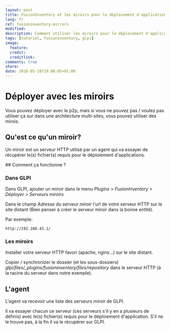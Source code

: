 ```yaml
---
layout: post
title: FusionInventory et les miroirs pour le déploiement d'applications
lang: fr
ref: fusioninventory-mirrors
modified:
description: Comment utiliser les miroirs pour le déploiement d'application avec FusionInventory
tags: [tutorial, fusioninventory, glpi]
image:
  feature:
  credit:
  creditlink:
comments: true
share:
date: 2016-05-18T19:08:05+01:00
---
```


# Déployer avec les miroirs

Vous pouvez déployer avec le p2p, mais si vous ne pouvez pas / voulez pas utiliser ça sur dans une architecture multi-sites, vous pouvez utiliser des mirois.

## Qu'est ce qu'un miroir?

Un miroir est un serveur HTTP utilisé par un agent qui va essayer de récupérer le(s) fichier(s) requis pour le déploiement d'applications.

## Comment ça fonctionne ?

### Dans GLPI

Dans GLPI, ajouter un miroir dans le menu *Plugins* > *FusionInventory* > *Déployer* > *Serveurs miroirs*

Dans le champ *Adresse du serveur miroir* l'url de votre serveur HTTP sur le site distant (Bien penser à créer le serveur miroir dans la bonne entité).

Par exemple:

```
http://192.168.43.1/
```

### Les miroirs

Installer votre serveur HTTP favori (apache, nginx...) sur le site distant.

Copier / synchronizer le dossier (et les sous-dossiers) *glpi/files/_plugins/fusioninventory/files/repository* dans le serveur HTTP (à la racine du serveur dans notre exemple).

## L'agent

L'agent va recevoir une liste des serveurs miroir de GLPI.

Il va essayer chacun ce serveur (ces serveurs s'il y en a plusieurs de définis) avec le(s) fichier(s) requis pour le déploiement d'application. S'il ne le trouve pas, à la fin il va le récupérer sur GLPI.
